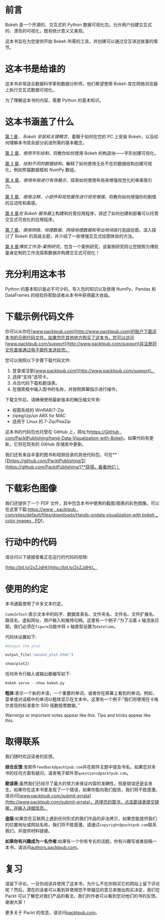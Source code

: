 # 前言

Bokeh 是一个开源的、交互式的 Python 数据可视化包，允许用户创建交互式的、漂亮的可视化，既有统计意义又美观。

这本书旨在为您提供开始 Bokeh 所需的工具，并创建可以通过交互讲述故事的情节。

# 这本书是给谁的

这本书非常适合数据科学家和数据分析师，他们希望使用 Bokeh 库在网络浏览器上执行交互式数据可视化。

为了理解这本书的内容，需要 Python 的基本知识。

# 这本书涵盖了什么

[第 1 章](1.html#KVCC0-26d590d17b5f4ead8c171a0fe0f74e77)、 *Bokeh 安装和关键概念*，着眼于如何在您的 PC 上安装 Bokeh，以及如何理解本书其余部分前进所需的基本概念。

[第 2 章](2.html#UGI00-26d590d17b5f4ead8c171a0fe0f74e77)、*使用字形绘制*，将教你如何使用 Bokeh 的构造块——字形创建可视化。

[第 3 章](3.html#181NK0-26d590d17b5f4ead8c171a0fe0f74e77)、*绘制不同的数据结构*，解释了如何使用无处不在的数据结构创建可视化，例如熊猫数据框和 NumPy 数组。

[第 4 章](4.html#1JFUC0-26d590d17b5f4ead8c171a0fe0f74e77)、*使用布局进行有效展示*，探索如何使用布局来增强视觉化的审美吸引力。

[第 5 章](5.html#1S2JE0-26d590d17b5f4ead8c171a0fe0f74e77)、*使用注释、小部件和视觉属性进行视觉增强*，将教你如何增强你的剧情的互动性和美感。

[第 6 章](6.html#2I0GC0-26d590d17b5f4ead8c171a0fe0f74e77)*在 Bokeh 服务器*上构建和托管应用程序，讲述了如何创建和部署可以托管交互式可视化的应用程序。

[第 7 章](7.html#2UD7M0-26d590d17b5f4ead8c171a0fe0f74e77)、*使用网络、地理数据、网络地理数据和导出地块*进行高级绘图，深入探讨了 Bokeh 的高级主题，并介绍了一些增强交互式绘图体验的方法。

[第 8 章](8.html#36VSO0-26d590d17b5f4ead8c171a0fe0f74e77)*博凯工作流–案例研究*，包含一个案例研究，该案例研究将让您按照为博凯量身定制的工作流探索数据并构建交互式可视化！

# 充分利用这本书

Python 的基本知识是必不可少的。导入包的知识以及使用 NumPy、Pandas 和 DataFrames 的经验将帮助读者从本书中获得最大收益。

# 下载示例代码文件

你可以从你在[www.packtpub.com](http://www.packtpub.com)的账户下载这本书的示例代码文件。如果您在其他地方购买了这本书，您可以访问[www.packtpub.com/support](http://www.packtpub.com/support)并注册将文件直接通过电子邮件发送给您。

您可以按照以下步骤下载代码文件:

1.  登录或注册[www.packtpub.com](http://www.packtpub.com/support)。
2.  选择“支持”选项卡。
3.  点击代码下载和勘误表。
4.  在搜索框中输入图书的名称，并按照屏幕指示进行操作。

下载文件后，请确保使用最新版本的解压缩文件夹:

*   视窗系统的 WinRAR/7-Zip
*   zipeg/izp/un ARX for MAC
*   适用于 Linux 的 7-Zip/PeaZip

这本书的代码包也托管在 GitHub 上，网址为[https://GitHub . com/PacktPublishing/hand-Data-Visualization-with-Bokeh](https://github.com/PacktPublishing/Hands-on-Data-Visualization-with-Bokeh)。如果代码有更新，它将在现有的 GitHub 存储库中更新。

我们还有来自丰富的图书和视频目录的其他代码包，可在**[【https://github.com/PacktPublishing/】](https://github.com/PacktPublishing/)**获得。看看他们！

# 下载彩色图像

我们还提供了一个 PDF 文件，其中包含本书中使用的截图/图表的彩色图像。可以在这里下载:[https://www . packtpub . com/sites/default/files/downloads/Hands-ondata visualization with bokeh _ color images . PD](https://www.packtpub.com/sites/default/files/downloads/Hands-onDataVisualizationwithBokeh_ColorImages.pd)f。

# 行动中的代码

请访问以下链接查看正在运行的代码的视频:

[http://bit.ly/2xZJdHt](http://bit.ly/2xZJdHt)。

# 使用的约定

本书通篇使用了许多文本约定。

`CodeInText`:表示文本中的码字、数据库表名、文件夹名、文件名、文件扩展名、路径名、虚拟网址、用户输入和推特句柄。这里有一个例子:“为了沿着 *x* 轴渲染日期，我们必须在`figure`功能中将 *x* 轴类型设置为`datetime`。

代码块设置如下:

```py
#Output the plot

output_file('second_plot.html')

show(plot2)
```

任何命令行输入或输出都编写如下:

```py
bokeh serve --show bokeh.py
```

**粗体**:表示一个新的术语，一个重要的单词，或者你在屏幕上看到的单词。例如，菜单或对话框中的单词以粗体显示在文本中。这里有一个例子:“我们将使用在卡格尔发现的标准普尔 500 指数股票数据。”

Warnings or important notes appear like this. Tips and tricks appear like this.

# 取得联系

我们随时欢迎读者的反馈。

**综合反馈**:发邮件`feedback@packtpub.com`并在邮件主题中提及书名。如果您对本书的任何方面有疑问，请发电子邮件至`questions@packtpub.com`。

**勘误表**:虽然我们已经尽了最大的努力来保证内容的准确性，但是错误还是会发生。如果你在这本书里发现了一个错误，如果你能向我们报告，我们将不胜感激。请访问[www.packtpub.com/submit-errata](http://www.packtpub.com/submit-errata)，选择您的图书，点击勘误表提交链接，并输入详细信息。

**盗版**:如果您在互联网上遇到任何形式的我们作品的非法拷贝，如果您能提供我们的位置地址或网站名称，我们将不胜感激。请通过`copyright@packtpub.com`联系我们，并提供材料链接。

**如果你有兴趣成为一名作者**:如果有一个你有专长的话题，你有兴趣写或者投稿一本书，请访问[authors.packtpub.com](http://authors.packtpub.com/)。

# 复习

请留下评论。一旦你阅读并使用了这本书，为什么不在你购买它的网站上留下评论呢？然后，潜在的读者可以看到并使用您不带偏见的意见来做出购买决定，我们在 Packt 可以了解您对我们产品的看法，我们的作者可以看到您对他们的书的反馈。谢谢大家！

更多关于 Packt 的信息，请访问[packtpub.com](https://www.packtpub.com/)。